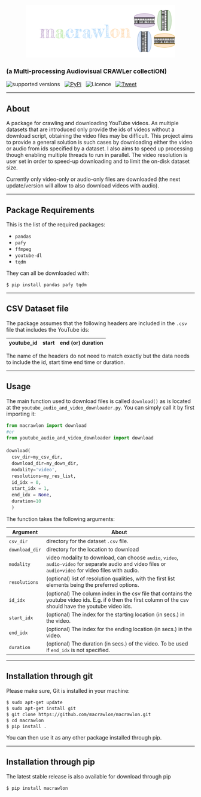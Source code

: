 <center>
  <img src="images/macralon_iconandtext.png" alt="text" width="400"/>
</center>

### (a Multi-processing Audiovisual CRAWLer collectiON)

![supported versions](https://img.shields.io/badge/python-3.x-brightgreen?style=for-the-badge&logo=python) &nbsp;  [![PyPi](https://img.shields.io/badge/pypi-yellow?style=for-the-badge&logo=pypi)](https://twitter.com/intent/tweet?text=dataset2database&video&to&sql&converter&url=https://github.com/alexandrosstergiou/dataset2database&hashtags=VideoConverter) &nbsp; ![Licence](https://img.shields.io/badge/licence-mit-gray?style=for-the-badge) &nbsp; [![Tweet](https://img.shields.io/badge/tweet-white?style=for-the-badge&logo=twitter)](https://twitter.com/intent/tweet?text=dataset2database&video&to&sql&converter&url=https://github.com/alexandrosstergiou/dataset2database&hashtags=VideoConverter)


----------------------
About
----------------------


A package for crawling and downloading YouTube videos. As multiple datasets that are introduced only provide the ids of videos without a download script, obtaining the video files may be difficult. This project aims to provide a general solution is such cases by downloading either the video or audio from ids specified by a dataset. I also aims to speed up processing though enabling multiple threads to run in parallel. The video resolution is user set in order to speed-up downloading and to limit the on-disk dataset size.

Currently only video-only or audio-only files are downloaded (the next update/version will allow to also download videos with audio).

----
Package Requirements
----
This is the list of the required packages:
- `pandas`
- `pafy`
- `ffmpeg`
- `youtube-dl`
- `tqdm`

They can all be downloaded with:
```
$ pip install pandas pafy tqdm
```

---
CSV Dataset file
---

The package assumes that the following headers are included in the `.csv` file that includes the YouTube ids:

| youtube_id | start | end (or) duration |
| ---------- | ------| ------------------|

The name of the headers do not need to match exactly but the data needs to include the id, start time end time or duration.


---
Usage
---

The main function used to download files is called `download()` as is located at the `youtube_audio_and_video_downloader.py`. You can simply call it by first importing it:
```python
from macrawlon import download
#or
from youtube_audio_and_video_downloader import download

download(
  csv_dir=my_csv_dir,
  download_dir=my_down_dir,
  modality='video',
  resolutions=my_res_list,
  id_idx = 0,
  start_idx = 1,
  end_idx = None,
  duration=10
  )

```

The function takes the following arguments:

| Argument | About |
| ---- | ---- |
| `csv_dir` | directory for the dataset `.csv` file. |
| `download_dir` | directory for the location to download |
| `modality` | video modality to download, can choose `audio`, `video`, `audio-video` for separate audio and video files or `audio+video` for video files with audio. |
| `resolutions` | (optional) list of resolution qualities, with the first list elements being the preferred options. |
| `id_idx` | (optional) The column index in the csv file that contains the youtube video ids. E.g. if `0` then the first column of the csv should have the youtube video ids.|
| `start_idx` | (optional) The index for the starting location (in secs.) in the video.|
| `end_idx` | (optional) The index for the ending location (in secs.) in the video.|
| `duration` | (optional) The duration (in secs.) of the video. To be used if `end_idx` is not specified.|


-------------------------
Installation through git
-------------------------

Please make sure, Git is installed in your machine:
```
$ sudo apt-get update
$ sudo apt-get install git
$ git clone https://github.com/macrawlon/macrawlon.git
$ cd macrawlon
$ pip install .
```

You can then use it as any other package installed through pip.

-------------------------
Installation through pip
-------------------------

The latest stable release is also available for download through pip
```
$ pip install macrawlon
```
